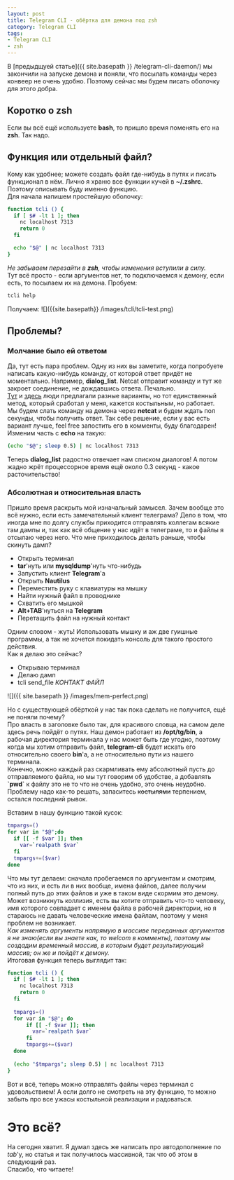 ```yaml
---
layout: post
title: Telegram CLI - обёртка для демона под zsh
category: Telegram CLI
tags:
- Telegram CLI
- zsh
---
```


В [предыдщуей статье]({{ site.basepath }} /telegram-cli-daemon/) мы закончили на запуске демона и поняли, что посылать команды через конвеер не очень удобно. Поэтому сейчас мы будем писать оболочку для этого добра.

## Коротко о zsh
Если вы всё ещё используете **bash**, то пришло время поменять его на **zsh**. Так надо.

## Функция или отдельный файл?
Кому как удобнее; можете создать файл где-нибудь в путях и писать функционал в нём. Лично я храню все функции кучей в **~/.zshrc**. Поэтому описывать буду именно функцию.  
Для начала напишем простейшую оболочку:

``` bash
function tcli () {
  if [ $# -lt 1 ]; then
    nc localhost 7313
    return 0
  fi

  echo "$@" | nc localhost 7313
}
```

*Не забываем перезайти в **zsh**, чтобы изменения вступили в силу.*  
Тут всё просто - если аргументов нет, то подключаемся к демону, если есть, то посылаем их на демона. Пробуем:

``` bash
tcli help
```

Получаем:
![]({{site.basepath}} /images/tcli/tcli-test.png)

## Проблемы?
### Молчание было ей ответом
Да, тут есть пара проблем. Одну из них вы заметите, когда попробуете написать какую-нибудь команду, от которой ответ придёт не моментально. Например, **dialog_list**. Netcat отправит команду и тут же закроет соединение, не дождавшись ответа. Печально.  
[Тут](https://superuser.com/questions/261900/how-can-i-pipe-commands-to-a-netcat-that-will-stay-alive) и [здесь](https://unix.stackexchange.com/questions/150385/nc-not-waiting-for-server-disconnect-on-os-x) люди предлагали разные варианты, но тот единственный метод, который сработал у меня, кажется костыльным, но работает.  
Мы будем слать команду на демона через **netcat** и будем ждать пол секунды, чтобы получить ответ. Так себе решение, если у вас есть вариант лучше, feel free запостить его в комменты, буду благодарен!  
Изменим часть с **echo** на такую:

``` bash
(echo "$@"; sleep 0.5) | nc localhost 7313
```

Теперь **dialog_list** радостно отвечает нам списком диалогов! А потом жадно жрёт процессорное время ещё около 0.3 секунд - какое расточительство!

### Абсолютная и относительная власть
Пришло время раскрыть мой изначальный замысел. Зачем вообще это всё нужно, если есть замечательный клиент телеграма? Дело в том, что иногда мне по долгу службы приходится отправлять коллегам всякие там дампы и, так как всё общение у нас идёт в телеграме, то и файлы я отсылаю через него. Что мне приходилось делать раньше, чтобы скинуть дамп?

* Открыть терминал
* **tar**'нуть или **mysqldump**'нуть что-нибудь
* Запустить клиент **Telegram**'a
* Открыть **Nautilus**
* Переместить руку с клавиатуры на мышку
* Найти нужный файл в проводнике
* Схватить его мышкой
* **Alt+TAB**'нуться на **Telegram**
* Перетащить файл на нужный контакт

Одним словом - жуть! Использовать мышку и аж две гуишные программы, а так не хочется покидать консоль для такого простого действия.  
Как я делаю это сейчас?

* Открываю терминал
* Делаю дамп
* tcli send_file *КОНТАКТ* *ФАЙЛ*

![]({{ site.basepath }} /images/mem-perfect.png)

Но с существующей обёрткой у нас так пока сделать не получится, ещё не поняли почему?  
Про власть в заголовке было так, для красивого словца, на самом деле здесь речь пойдёт о путях. Наш демон работает из **/opt/tg/bin**, а рабочая директория терминала у нас может быть где угодно, поэтому когда мы хотим отправить файл, **telegram-cli** будет искать его относительно своего **bin**'a, а не относительно пути из нашего терминала.  
Конечно, можно каждый раз скармливать ему абсолютный пусть до отправляемого файла, но мы тут говорим об удобстве, а добавлять **\`pwd\`** к файлу это не то что не очень удобно, это очень неудобно. Проблему надо как-то решать, запаситесь ~~костылями~~ терпением, остался последний рывок.  

Вставим в нашу функцию такой кусок:

```bash
tmpargs=()
for var in "$@";do
  if [[ -f $var ]]; then
    var=`realpath $var`
  fi
  tmpargs+=($var)
done
```

Что мы тут делаем: сначала пробегаемся по аргументам и смотрим, что из них, и есть ли в них вообще, имена файлов, далее получим полный путь до этих файлов и уже в таком виде скормим это демону. Может возникнуть коллизия, есть вы хотите отправить что-то человеку, имя которого совпадает с именем файла в рабочей директории, но я стараюсь не давать человеческие имена файлам, поэтому у меня проблем не возникает.  
*Как изменять аргументы напрямую в массиве переданных аргументов я не знаю(если вы знаете как, то welcom в комменты), поэтому мы создадим временный массив, в которым будет результирующий массив; он же и пойдёт к демону.*  
Итоговая функция теперь выглядит так:

```bash
function tcli () {
  if [ $# -lt 1 ]; then
    nc localhost 7313
    return 0
  fi
  
  tmpargs=()
  for var in "$@"; do
      if [[ -f $var ]]; then
        var=`realpath $var`
      fi
      tmpargs+=($var)
  done
  
  (echo "$tmpargs"; sleep 0.5) | nc localhost 7313
}
```
Вот и всё, теперь можно отправлять файлы через терминал с удовольствием! А если долго не смотреть на эту функцию, то можно забыть про все ужасы костыльной реализации и радоваться.

# Это всё?
На сегодня хватит. Я думал здесь же написать про автодополнение по *tab*'у, но статья и так получилось массивной, так что об этом в следующий раз.  
Спасибо, что читаете!